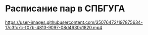 # Расписание пар в СПБГУГА


https://user-images.githubusercontent.com/35076472/197875634-17c3fc7c-f07b-4813-9097-08d4630c1820.mp4

